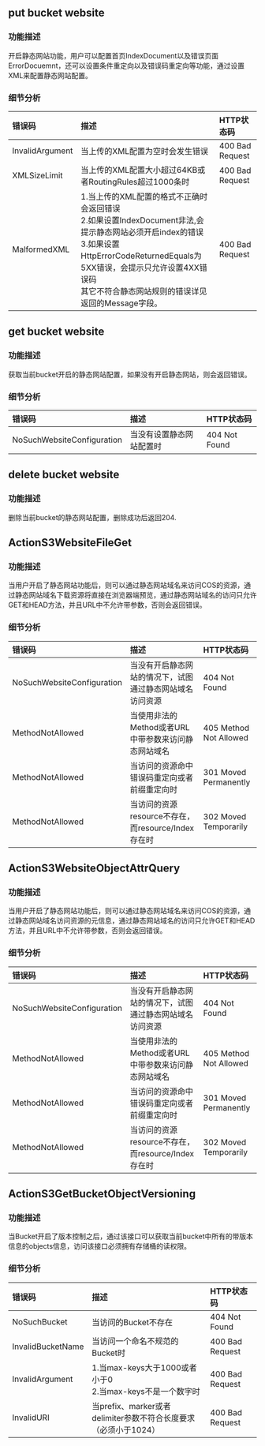 ## put bucket website

### 功能描述
开启静态网站功能，用户可以配置首页IndexDocument以及错误页面ErrorDocuemnt，还可以设置条件重定向以及错误码重定向等功能，通过设置XML来配置静态网站配置。
### 细节分析

|错误码|描述|HTTP状态码|
|:--|:--|:--|
| InvalidArgument |当上传的XML配置为空时会发生错误|400 Bad Request|
| XMLSizeLimit |当上传的XML配置大小超过64KB或者RoutingRules超过1000条时|400 Bad Request|
| MalformedXML |1.当上传的XML配置的格式不正确时会返回错误 <br> 2.如果设置IndexDocument非法,会提示静态网站必须开启index的错误<br> 3.如果设置HttpErrorCodeReturnedEquals为5XX错误，会提示只允许设置4XX错误码<br> 其它不符合静态网站规则的错误详见返回的Message字段。|400 Bad Request|

## get bucket website

### 功能描述
获取当前bucket开启的静态网站配置，如果没有开启静态网站，则会返回错误。
### 细节分析
|错误码|描述|HTTP状态码|
|:--|:--|:--|
| NoSuchWebsiteConfiguration |当没有设置静态网站配置时|404 Not Found|

## delete bucket website
### 功能描述
删除当前bucket的静态网站配置，删除成功后返回204.

## ActionS3WebsiteFileGet 

### 功能描述
当用户开启了静态网站功能后，则可以通过静态网站域名来访问COS的资源，通过静态网站域名下载资源将直接在浏览器端预览，通过静态网站域名的访问只允许GET和HEAD方法，并且URL中不允许带参数，否则会返回错误。

### 细节分析
|错误码|描述|HTTP状态码|
|:--|:--|:--|
| NoSuchWebsiteConfiguration |当没有开启静态网站的情况下，试图通过静态网站域名访问资源|404 Not Found|
| MethodNotAllowed |当使用非法的Method或者URL中带参数来访问静态网站域名|405 Method Not Allowed|
| MethodNotAllowed |当访问的资源命中错误码重定向或者前缀重定向时|301 Moved Permanently|
| MethodNotAllowed |当访问的资源resource不存在，而resource/Index存在时|302 Moved Temporarily|

## ActionS3WebsiteObjectAttrQuery 

### 功能描述
当用户开启了静态网站功能后，则可以通过静态网站域名来访问COS的资源，通过静态网站域名访问资源的元信息，通过静态网站域名的访问只允许GET和HEAD方法，并且URL中不允许带参数，否则会返回错误。

### 细节分析

|错误码|描述|HTTP状态码|
|:--|:--|:--|
| NoSuchWebsiteConfiguration |当没有开启静态网站的情况下，试图通过静态网站域名访问资源|404 Not Found|
| MethodNotAllowed |当使用非法的Method或者URL中带参数来访问静态网站域名|405 Method Not Allowed|
| MethodNotAllowed |当访问的资源命中错误码重定向或者前缀重定向时|301 Moved Permanently|
| MethodNotAllowed |当访问的资源resource不存在，而resource/Index存在时|302 Moved Temporarily|

## ActionS3GetBucketObjectVersioning 

### 功能描述
当Bucket开启了版本控制之后，通过该接口可以获取当前bucket中所有的带版本信息的objects信息，访问该接口必须拥有存储桶的读权限。

### 细节分析

|错误码|描述|HTTP状态码|
|:--|:--|:--|
| NoSuchBucket |当访问的Bucket不存在 |404 Not Found|
| InvalidBucketName |当访问一个命名不规范的Bucket时|400 Bad Request|
| InvalidArgument|1.当max-keys大于1000或者小于0<br>2.当max-keys不是一个数字时|400 Bad Request|
| InvalidURI |当prefix、marker或者delimiter参数不符合长度要求（必须小于1024）|400 Bad Request|
